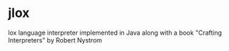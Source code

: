 # jlox
lox language interpreter implemented in Java along with a book
"Crafting Interpreters" by Robert Nystrom
